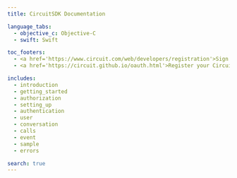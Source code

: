 ```yaml
---
title: CircuitSDK Documentation

language_tabs:
  - objective_c: Objective-C
  - swift: Swift

toc_footers:
  - <a href='https://www.circuit.com/web/developers/registration'>Sign up for a Circuit Dev Account</a>
  - <a href='https://circuit.github.io/oauth.html'>Register your Circuit Application</a>

includes:
  - introduction
  - getting_started
  - authorization
  - setting_up
  - authentication
  - user
  - conversation
  - calls
  - event
  - sample
  - errors

search: true
---
```

